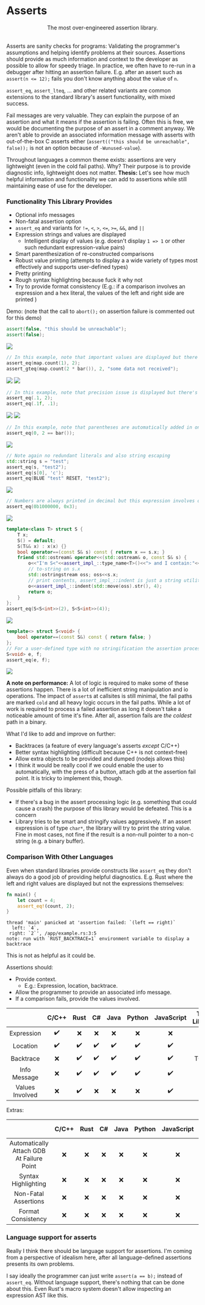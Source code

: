 # Asserts

<center>The most over-engineered assertion library.</center>
<br>

Asserts are sanity checks for programs: Validating the programmer's assumptions and helping identify
problems at their sources. Assertions should provide as much information and context to the
developer as possible to allow for speedy triage. In practice, we often have to re-run in a debugger
after hitting an assertion failure. E.g. after an assert such as `assert(n <= 12);` fails you don't
know anything about the value of `n`.

`assert_eq`, `assert_lteq`, ... and other related variants are common extensions to the standard
library's assert functionality, with mixed success.

Fail messages are very valuable. They can explain the purpose of an assertion and what it means if
the assertion is failing. Often this is free, we would be documenting the purpose of an assert in a
comment anyway. We aren't able to provide an associated information message with asserts with
out-of-the-box C asserts either (`assert(("this should be unreachable", false));` is not an option
because of `-Wunused-value`).

Throughout languages a common theme exists: assertions are very lightweight (even in the cold fail
paths). Why? Their purpose is to provide diagnostic info, lightweight does not matter. **Thesis:**
Let's see how much helpful information and functionality we can add to assertions while still
maintaining ease of use for the developer.

### Functionality This Library Provides

- Optional info messages
- Non-fatal assertion option
- `assert_eq` and variants for `!=`, `<`, `>`, `<=`, `>=`, `&&`, and `||`
- Expression strings and values are displayed
  - Intelligent display of values (e.g. doesn't display `1 => 1` or other such redundant
    expression-value pairs)
- Smart parenthesization of re-constructed comparisons
- Robust value printing (attempts to display a a wide variety of types most effectively and supports user-defined types)
- Pretty printing
- Rough syntax highlighting because fuck it why not
- Try to provide format consistency (E.g.: if a comparison involves an expression and a hex literal,
  the values of the left and right side are printed )

Demo: (note that the call to `abort();` on assertion failure is commented out for this demo)
```cpp
assert(false, "this should be unreachable");
assert(false);
```
![](screenshots/a.png)
```cpp
// In this example, note that important values are displayed but there's no redundant "2 => 2"
assert_eq(map.count(1), 2);
assert_gteq(map.count(2 * bar()), 2, "some data not received");
```
![](screenshots/b.png)
![](screenshots/c.png)
```cpp
// In this example, note that precision issue is displayed but there's no redundant "2 => 2"
assert_eq(.1, 2);
assert_eq(.1f, .1);
```
![](screenshots/d.png)
![](screenshots/e.png)
```cpp
// In this example, note that parentheses are automatically added in on the right-side by the assertion processor to make the output correct
assert_eq(0, 2 == bar());
```
![](screenshots/f.png)
```cpp
// Note again no redundant literals and also string escaping
std::string s = "test";
assert_eq(s, "test2");
assert_eq(s[0], 'c');
assert_eq(BLUE "test" RESET, "test2");
```
![](screenshots/g.png)
```cpp
// Numbers are always printed in decimal but this expression involves other representations too: hex and binary. So the hex and binary forms are also displayed.
assert_eq(0b1000000, 0x3);
```
![](screenshots/h.png)
```cpp
template<class T> struct S {
    T x;
    S() = default;
    S(T&& x) : x(x) {}
    bool operator==(const S& s) const { return x == s.x; }
    friend std::ostream& operator<<(std::ostream& o, const S& s) {
        o<<"I'm S<"<<assert_impl_::type_name<T>()<<"> and I contain:"<<std::endl;
        // to-string on s.x
        std::ostringstream oss; oss<<s.x;
        // print contents, assert_impl_::indent is just a string utility to indent all lines in a string
        o<<assert_impl_::indent(std::move(oss).str(), 4);
        return o;
    }
};
assert_eq(S<S<int>>(2), S<S<int>>(4));
```
![](screenshots/i.png)
```cpp
template<> struct S<void> {
    bool operator==(const S&) const { return false; }
};
// For a user-defined type with no stringification the assertion processor will fallback to type info
S<void> e, f;
assert_eq(e, f);
```
![](screenshots/j.png)

**A note on performance:** A lot of logic is required to make some of these assertions happen. There
is a lot of inefficient string manipulation and io operations. The impact of `assert`s at callsites
is still minimal, the fail paths are marked `cold` and all heavy logic occurs in the fail paths.
While a lot of work is required to process a failed assertion as long it doesn't take a noticeable
amount of time it's fine. After all, assertion fails are *the coldest* path in a binary.

What I'd like to add and improve on further:
- Backtraces (a feature of every language's asserts *except* C/C++)
- Better syntax highlighting (difficult because C++ is not context-free)
- Allow extra objects to be provided and dumped (nodejs allows this)
- I think it would be really cool if we could enable the user to automatically, with the press of a
  button, attach gdb at the assertion fail point. It is tricky to implement this, though.

Possible pitfalls of this library:
- If there's a bug in the assert processing logic (e.g. something that could cause a crash) the
  purpose of this library would be defeated. This is a concern
- Library tries to be smart and stringify values aggressively. If an assert expression is of type
  `char*`, the library will try to print the string value. Fine in most cases, not fine if the
  result is a non-null pointer to a non-c string (e.g. a binary buffer).

### Comparison With Other Languages

Even when standard libraries provide constructs like `assert_eq` they don't always do a good job of
providing helpful diagnostics. E.g. Rust where the left and right values are displayed but not the
expressions themselves:

```rust
fn main() {
    let count = 4;
    assert_eq!(count, 2);
}
```
```
thread 'main' panicked at 'assertion failed: `(left == right)`
  left: `4`,
 right: `2`', /app/example.rs:3:5
note: run with `RUST_BACKTRACE=1` environment variable to display a backtrace
```

This is not as helpful as it could be.

Assertions should:
- Provide context.
  - E.g.: Expression, location, backtrace.
- Allow the programmer to provide an associated info message.
- If a comparison fails, provide the values involved.

|                 | C/C++ | Rust | C# | Java | Python | JavaScript | This Library |
|:--:             |:--:  |:--:  |:--: |:--:  |:--:    |:--:        |:--:|
| Expression      | ✔️   | ❌   | ❌ | ❌  | ❌    | ❌         | ✔️ |
| Location        | ✔️   | ✔️   | ✔️ | ✔️  | ✔️    | ✔️         | ✔️ |
| Backtrace       | ❌   | ✔️   | ✔️ | ✔️  | ✔️    | ✔️         | TODO |
| Info Message    | ❌   | ✔️   | ✔️ | ✔️  | ✔️    | ✔️         | ✔️ |
| Values Involved | ❌   | ✔️   | ❌ | ❌  | ❌    | ✔️         | ✔️ |

Extras:

|                 | C/C++ | Rust | C# | Java | Python | JavaScript | This Library |
|:--:             |:--:  |:--:  |:--: |:--:  |:--:    |:--:        |:--:|
| Automatically Attach GDB At Failure Point | ❌   | ❌   | ❌ | ❌  | ❌    | ❌         | Will investigate further |
| Syntax Highlighting   | ❌   | ❌   | ❌ | ❌  | ❌    | ❌         | ✔️ |
| Non-Fatal Assertions  | ❌   | ❌   | ❌ | ❌  | ❌    | ❌         | ✔️ |
| Format Consistency    | ❌   | ❌   | ❌ | ❌  | ❌    | ❌         | ✔️ |

### Language support for asserts

Really I think there should be language support for assertions. I'm coming from a perspective of
idealism here, after all language-defined assertions presents its own problems.

I say ideally the programmer can just write `assert(a == b);` instead of `assert_eq`. Without
language support, there's nothing that can be done about this. Even Rust's macro system doesn't
allow inspecting an expression AST like this.
